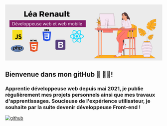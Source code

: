 
![Étudiante en développement web et mobile ](https://github.com/Learenault/Learenault/blob/main/lea-readme.png)

## Bienvenue dans mon gitHub 👋 👨‍💻! 
### Apprentie développeuse web depuis mai 2021, je publie régulièrement mes projets personnels ainsi que mes travaux d'apprentissages. Soucieuse de l'expérience utilisateur, je souhaite par la suite devenir développeuse Front-end ! 

[<img src='https://cdn.jsdelivr.net/npm/simple-icons@3.0.1/icons/github.svg' alt='github' height='40'>](https://github.com/Learenault)  

